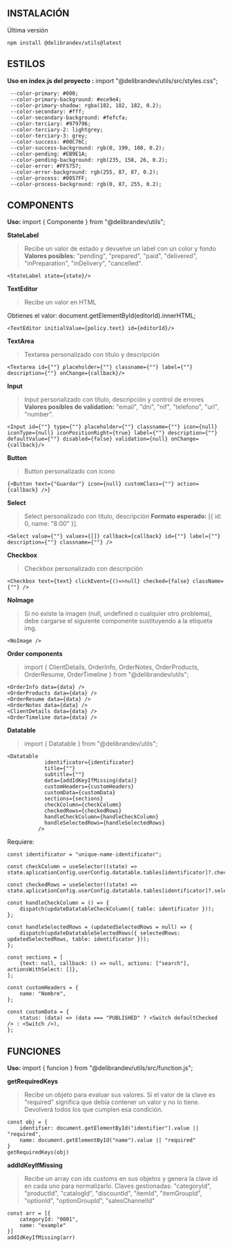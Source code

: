 ## INSTALACIÓN

Última versión

```
npm install @delibrandev/utils@latest
```

## ESTILOS

**Uso en index.js del proyecto :** import "@delibrandev/utils/src/styles.css";

```
 --color-primary: #000;
 --color-primary-background: #ece9e4;
 --color-primary-shadow: rgba(182, 182, 182, 0.2);
 --color-secondary: #fff;
 --color-secondary-background: #fefcfa;
 --color-terciary: #979796;
 --color-terciary-2: lightgrey;
 --color-terciary-3: grey;
 --color-success: #00C76C;
 --color-success-background: rgb(0, 199, 108, 0.2);
 --color-pending: #EB9E1A;
 --color-pending-background: rgb(235, 158, 26, 0.2);
 --color-error: #FF5757;
 --color-error-background: rgb(255, 87, 87, 0.2);
 --color-process: #0057FF;
 --color-process-background: rgb(0, 87, 255, 0.2);
```

## COMPONENTS

**Uso:** import { Componente } from "@delibrandev/utils";

**StateLabel**

> Recibe un valor de estado y devuelve un label con un color y fondo
> **Valores posibles:** "pending", "prepared", "paid", "delivered", "inPreparation", "inDelivery", "cancelled".

```
<StateLabel state={state}/>
```

**TextEditor**

> Recibe un valor en HTML

Obtienes el valor: document.getElementById(editorId).innerHTML;

```
<TextEditor initialValue={policy.text} id={editorId}/>
```

**TextArea**

> Textarea personalizado con título y descripción

```
<Textarea id={""} placeholder={""} classname={""} label={""} description={""} onChange={callback}/>
```

**Input**

> Input personalizado con título, descripción y control de errores
> **Valores posibles de validation:** "email", "dni", "nif", "telefono", "url", "number".

```
<Input id={""} type={""} placeholder={""} classname={""} icon={null} iconType={null} iconPositionRight={true} label={""} description={""} defaultValue={""} disabled={false} validation={null} onChange={callback}/>
```

**Button**

> Button personalizado con icono

```
{<Button text={"Guardar"} icon={null} customClass={""} action={callback} />}
```

**Select**

> Select personalizado con título, descripción
> **Formato esperado:** [{ id: 0, name: "8:00" }].

```
<Select value={""} values={[]} callback={callback} id={""} label={""} description={""} classname={""} />
```

**Checkbox**

> Checkbox personalizado con descripción

```
<Checkbox text={text} clickEvent={()=>null} checked={false} className={""} />
```

**NoImage**

> Si no existe la imagen (null, undefined o cualquier otro problema), debe cargarse el siguiente componente sustituyendo a la etiqueta img.

```
<NoImage />
```

**Order components**

> import { ClientDetails, OrderInfo, OrderNotes, OrderProducts, OrderResume, OrderTimeline } from "@delibrandev/utils";

```
<OrderInfo data={data} />
<OrderProducts data={data} />
<OrderResume data={data} />
<OrderNotes data={data} />
<ClientDetails data={data} />
<OrderTimeline data={data} />
```

**Datatable**

> import { Datatable } from "@delibrandev/utils";

```
<Datatable
            identificator={identificator}
            title={""}
            subtitle={""}
            data={addIdKeyIfMissing(data)}
            customHeaders={customHeaders}
            customData={customData}
            sections={sections}
            checkColumn={checkColumn}
            checkedRows={checkedRows}
            handleCheckColumn={handleCheckColumn}
            handleSelectedRows={handleSelectedRows}
          />
```

Requiere:

```
const identificator = "unique-name-identificator";

const checkColumn = useSelector((state) => state.aplicationConfig.userConfig.datatable.tables[identificator]?.checkColumn);

const checkedRows = useSelector((state) => state.aplicationConfig.userConfig.datatable.tables[identificator]?.selectedRows);

const handleCheckColumn = () => {
    dispatch(updateDatatableCheckColumn({ table: identificator }));
};

const handleSelectedRows = (updatedSelectedRows = null) => {
    dispatch(updateDatatableSelectedRows({ selectedRows: updatedSelectedRows, table: identificator }));
};

const sections = [
    {text: null, callback: () => null, actions: ["search"], actionsWithSelect: []},
];

const customHeaders = {
    name: "Nombre",
};

const customData = {
    status: (data) => (data === "PUBLISHED" ? <Switch defaultChecked /> : <Switch />),
};
```

## FUNCIONES

**Uso:** import { funcion } from "@delibrandev/utils/src/function.js";

**getRequiredKeys**

> Recibe un objeto para evaluar sus valores.
> Si el valor de la clave es "required" significa que debía contener un valor y no lo tiene.
> Devolverá todos los que cumplen esa condición.

```
const obj = {
    identifier: document.getElementById("identifier").value || "required",
    name: document.getElementById("name").value || "required"
}
getRequiredKeys(obj)
```

**addIdKeyIfMissing**

> Recibe un array con ids customs en sus objetos y genera la clave id en cada uno para normalizarlo.
> Claves gestionadas: "categoryId", "productId", "catalogId", "discountId", "itemId", "itemGroupId", "optionId", "optionGroupId", "salesChannelId"

```
const arr = [{
    categoryId: "0001",
    name: "example"
}]
addIdKeyIfMissing(arr)
```
